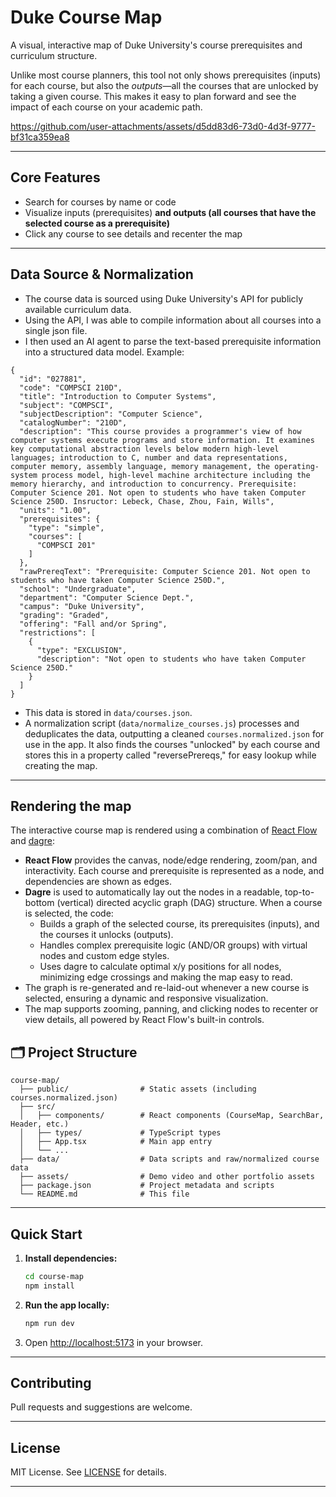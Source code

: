 # Duke Course Map

A visual, interactive map of Duke University's course prerequisites and curriculum structure.

Unlike most course planners, this tool not only shows prerequisites (inputs) for each course, but also the *outputs*—all the courses that are unlocked by taking a given course. This makes it easy to plan forward and see the impact of each course on your academic path.



https://github.com/user-attachments/assets/d5dd83d6-73d0-4d3f-9777-bf31ca359ea8



---

## Core Features

- Search for courses by name or code
- Visualize inputs (prerequisites) **and outputs (all courses that have the selected course as a prerequisite)**
- Click any course to see details and recenter the map

---

## Data Source & Normalization

- The course data is sourced using Duke University's API for publicly available curriculum data.
- Using the API, I was able to compile information about all courses into a single json file.
- I then used an AI agent to parse the text-based prerequisite information into a structured data model. Example:

```
{
  "id": "027881",
  "code": "COMPSCI 210D",
  "title": "Introduction to Computer Systems",
  "subject": "COMPSCI",
  "subjectDescription": "Computer Science",
  "catalogNumber": "210D",
  "description": "This course provides a programmer's view of how computer systems execute programs and store information. It examines key computational abstraction levels below modern high-level languages; introduction to C, number and data representations, computer memory, assembly language, memory management, the operating-system process model, high-level machine architecture including the memory hierarchy, and introduction to concurrency. Prerequisite: Computer Science 201. Not open to students who have taken Computer Science 250D. Insructor: Lebeck, Chase, Zhou, Fain, Wills",
  "units": "1.00",
  "prerequisites": {
    "type": "simple",
    "courses": [
      "COMPSCI 201"
    ]
  },
  "rawPrereqText": "Prerequisite: Computer Science 201. Not open to students who have taken Computer Science 250D.",
  "school": "Undergraduate",
  "department": "Computer Science Dept.",
  "campus": "Duke University",
  "grading": "Graded",
  "offering": "Fall and/or Spring",
  "restrictions": [
    {
      "type": "EXCLUSION",
      "description": "Not open to students who have taken Computer Science 250D."
    }
  ]
}
```
- This data is stored in `data/courses.json`.
- A normalization script (`data/normalize_courses.js`) processes and deduplicates the data, outputting a cleaned `courses.normalized.json` for use in the app. It also finds the courses "unlocked" by each course and stores this in a property called "reversePrereqs," for easy lookup while creating the map.

---

## Rendering the map

The interactive course map is rendered using a combination of [React Flow](https://reactflow.dev/) and [dagre](https://github.com/dagrejs/dagre):

- **React Flow** provides the canvas, node/edge rendering, zoom/pan, and interactivity. Each course and prerequisite is represented as a node, and dependencies are shown as edges.
- **Dagre** is used to automatically lay out the nodes in a readable, top-to-bottom (vertical) directed acyclic graph (DAG) structure. When a course is selected, the code:
  - Builds a graph of the selected course, its prerequisites (inputs), and the courses it unlocks (outputs).
  - Handles complex prerequisite logic (AND/OR groups) with virtual nodes and custom edge styles.
  - Uses dagre to calculate optimal x/y positions for all nodes, minimizing edge crossings and making the map easy to read.
- The graph is re-generated and re-laid-out whenever a new course is selected, ensuring a dynamic and responsive visualization.
- The map supports zooming, panning, and clicking nodes to recenter or view details, all powered by React Flow's built-in controls.

## 🗂️ Project Structure

```
course-map/
  ├── public/                # Static assets (including courses.normalized.json)
  ├── src/
  │   ├── components/        # React components (CourseMap, SearchBar, Header, etc.)
  │   ├── types/             # TypeScript types
  │   ├── App.tsx            # Main app entry
  │   └── ...
  ├── data/                  # Data scripts and raw/normalized course data
  ├── assets/                # Demo video and other portfolio assets
  ├── package.json           # Project metadata and scripts
  └── README.md              # This file
```

---

## Quick Start

1. **Install dependencies:**
   ```bash
   cd course-map
   npm install
   ```
2. **Run the app locally:**
   ```bash
   npm run dev
   ```
3. Open [http://localhost:5173](http://localhost:5173) in your browser.
---

## Contributing

Pull requests and suggestions are welcome.

---

## License

MIT License. See [LICENSE](LICENSE) for details.

---

